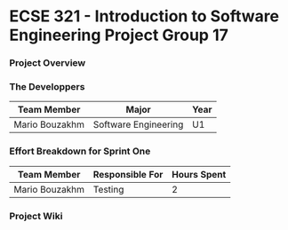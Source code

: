 # ECSE 321 - Introduction to Software Engineering Project Group 17

<h3> Project Overview</h3>
<h3> The Developpers</h3>

| Team Member | Major | Year |
|---|---|---|
| Mario Bouzakhm | Software Engineering | U1 |

<h3> Effort Breakdown for Sprint One </h3>

| Team Member | Responsible For | Hours Spent |
|---|---|---|
| Mario Bouzakhm | Testing | 2 |

<h3> Project Wiki </h3>
